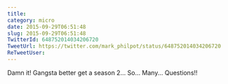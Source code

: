 ```yaml
---
title: 
category: micro
date: 2015-09-29T06:51:48
slug: 2015-09-29T06:51:48
TwitterId: 648752014034206720
TweetUrl: https://twitter.com/mark_philpot/status/648752014034206720
ReTweetUser: 
---
```


Damn it! Gangsta better get a season 2... So... Many... Questions!!